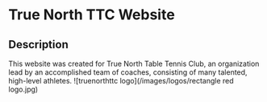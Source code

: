 # True North TTC Website

## Description

This website was created for True North Table Tennis Club, an organization lead by an accomplished team of coaches, consisting of many talented, high-level athletes. ![truenorthttc logo](/images/logos/rectangle red logo.jpg)
